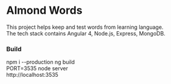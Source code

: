 # Almond Words  

This project helps keep and test words from learning language.  
The tech stack contains Angular 4, Node.js, Express, MongoDB.  

### Build  

npm i --production 
ng build  
PORT=3535 node server  
http://localhost:3535  
